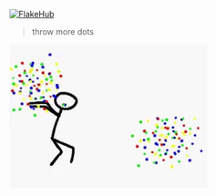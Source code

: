 [![FlakeHub](https://img.shields.io/endpoint?url=https://flakehub.com/f/loganlinn/dotfiles/badge)](https://flakehub.com/flake/loganlinn/dotfiles)

> throw more dots

[![](./moredots.gif)](https://knowyourmeme.com/memes/50-dkp-minus-onyxia-wipe)
